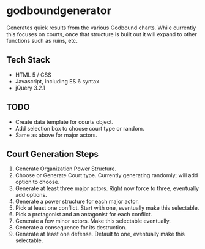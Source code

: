 # godboundgenerator
Generates quick results from the various Godbound charts.  While currently this focuses on courts, once that structure is built out it will expand to other functions such as ruins, etc.

## Tech Stack
* HTML 5 / CSS
* Javascript, including ES 6 syntax
* jQuery 3.2.1


## TODO
* Create data template for courts object.
* Add selection box to choose court type or random.
* Same as above for major actors.

## Court Generation Steps
1.  Generate Organization Power Structure.
2.  Choose or Generate Court type.  Currently generating randomly; will add option to choose.
3.  Generate at least three major actors.  Right now force to three, eventually add options.
4.  Generate a power structure for each major actor.
5.  Pick at least one conflict.  Start with one, eventually make this selectable.
6.  Pick a protagonist and an antagonist for each conflict.
7.  Generate a few minor actors.  Make this selectable eventually.
8.  Generate a consequence for its destruction.
9.  Generate at least one defense.  Default to one, eventually make this selectable.